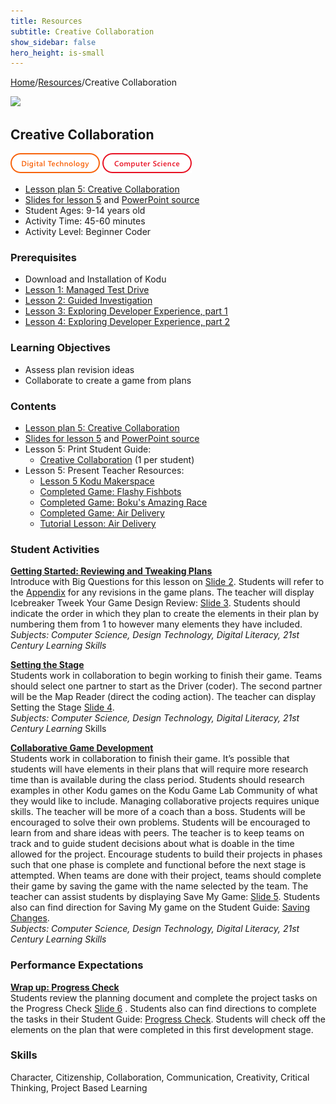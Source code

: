 ```yaml
---
title: Resources
subtitle: Creative Collaboration
show_sidebar: false
hero_height: is-small
---
```


[Home](..)/[Resources](.)/Creative Collaboration

[![](https://www.kodugamelab.com/API/Thumbnail?world=EJMt3_gHVk-Km3rmlcNquQ==)](https://worlds.kodugamelab.com/world/EJMt3_gHVk-Km3rmlcNquQ==)

## Creative Collaboration
![Digital Technology](dt.png) ![Computer Science](cs.png)

* [Lesson plan 5: Creative Collaboration](5_Lesson_Kodu_Makerspace.pdf)
* [Slides for lesson 5](5_Slides_Kodu_Makerspace.pdf#page=1) and [PowerPoint source](Lesson_5_Teacher_Resources.zip)
* Student Ages: 9-14 years old
* Activity Time: 45-60 minutes
* Activity Level: Beginner Coder

### Prerequisites 
* Download and Installation of Kodu
* [Lesson 1: Managed Test Drive](managed_test_drive)
* [Lesson 2: Guided Investigation](guided_investigation)
* [Lesson 3: Exploring Developer Experience, part 1](exploring_developer_experience_part_1)
* [Lesson 4: Exploring Developer Experience, part 2](exploring_developer_experience_part_2)

### Learning Objectives
* Assess plan revision ideas
* Collaborate to create a game from plans

### Contents
* [Lesson plan 5: Creative Collaboration](5_Lesson_Kodu_Makerspace.pdf)
* [Slides for lesson 5](5_Slides_Kodu_Makerspace.pdf#page=1) and [PowerPoint source](Lesson_5_Teacher_Resources.zip)
* Lesson 5: Print Student Guide:
  * [Creative Collaboration](Student_Guide_Kodu_Makerspace.pdf#page=18) (1 per student)
* Lesson 5: Present Teacher Resources:
  * [Lesson 5 Kodu Makerspace](5_Lesson_Kodu_Makerspace.pdf>)
  * [Completed Game: Flashy Fishbots](http://worlds.kodugamelab.com/world/sQSa7QMWL06j_Z0r8xuKOA==)
  * [Completed Game: Boku's Amazing Race](http://worlds.kodugamelab.com/world/3M1kkWjzb0ateucfWn9LcQ==)
  * [Completed Game: Air Delivery](http://worlds.kodugamelab.com/world/cNsGpAT6CU6OtEFDEyGbcQ==)
  * [Tutorial Lesson: Air Delivery](http://worlds.kodugamelab.com/world/yYHLLX5_SEerL6HIiQEPbQ==)

### Student Activities
[**Getting Started: Reviewing and Tweaking Plans**](5_Lesson_Kodu_Makerspace.pdf#page=2)<br>
Introduce with Big Questions for this lesson on [Slide 2](5_Slides_Kodu_Makerspace.pdf#page=2). Students will refer to the [Appendix](Student_Guide_Kodu_Makerspace.pdf#page=27) for any revisions in the game plans. The teacher will display Icebreaker Tweek Your Game Design Review: [Slide 3](5_Slides_Kodu_Makerspace.pdf#page=3). Students should indicate the order in which they plan to create the elements in their plan by numbering them from 1 to however many elements they have included.<br>
*Subjects: Computer Science, Design Technology, Digital Literacy, 21st Century Learning Skills*

[**Setting the Stage**](5_Lesson_Kodu_Makerspace.pdf#page=3)<br>
Students work in collaboration to begin working to finish their game. Teams should select one partner to start as the Driver (coder). The second partner will be the Map Reader (direct the coding action). The teacher can display Setting the Stage [Slide 4](5_Slides_Kodu_Makerspace.pdf#page=4).<br>
*Subjects: Computer Science, Design Technology, Digital Literacy, 21st Century Learning* Skills

[**Collaborative Game Development**](5_Lesson_Kodu_Makerspace.pdf#page=5)<br>
Students work in collaboration to finish their game. It’s possible that students will have elements in their plans that will require more research time than is available during the class period. Students should research examples in other Kodu games on the Kodu Game Lab Community of what they would like to include. Managing collaborative projects requires unique skills. The teacher will be more of a coach than a boss. Students will be encouraged to solve their own problems. Students will be encouraged to learn from and share ideas with peers. The teacher is to keep teams on track and to guide student decisions about what is doable in the time allowed for the project. Encourage students to build their projects in phases such that one phase is complete and functional before the next stage is attempted. When teams are done with their project, teams should complete their game by saving the game with the name selected by the team. The teacher can assist students by displaying Save My Game: [Slide 5](5_Slides_Kodu_Makerspace.pdf#page=5). Students also can find direction for Saving My game on the Student Guide: [Saving Changes](5_Slides_Kodu_Makerspace.pdf#page=5).<br>
*Subjects: Computer Science, Design Technology, Digital Literacy, 21st Century Learning Skills*

### Performance Expectations
[**Wrap up: Progress Check**](5_Lesson_Kodu_Makerspace.pdf#page=5)<br>
Students review the planning document and complete the project tasks on the Progress Check [Slide 6](5_Slides_Kodu_Makerspace.pdf#page=6) . Students also can find directions to complete the tasks in their Student Guide: [Progress Check](5_Slides_Kodu_Makerspace.pdf#page=19). Students will check off the elements on the plan that were completed in this first development stage.

### Skills
Character,
Citizenship,
Collaboration,
Communication,
Creativity,
Critical Thinking,
Project Based Learning